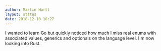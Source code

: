 ```yaml
---
author: Martin Hartl
layout: status
date: 2018-12-10 18:27
---
```

I wanted to learn Go but quickly noticed how much I miss real enums with associated values, generics and optionals on the language level. I'm now looking into Rust.